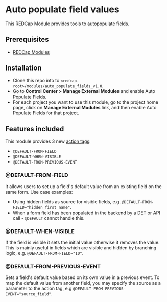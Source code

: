 # Auto populate field values
This REDCap Module provides tools to autopopulate fields.

## Prerequisites
- [REDCap Modules](https://github.com/vanderbilt/redcap-external-modules)

## Installation
- Clone this repo into to `<redcap-root>/modules/auto_populate_fields_v1.0`.
- Go to **Control Center > Manage External Modules** and enable Auto Populate Fields.
- For each project you want to use this module, go to the project home page, click on **Manage External Modules** link, and then enable Auto Populate Fields for that project.

## Features included
This module provides 3 new [action tags](https://wiki.chpc.utah.edu/pages/viewpage.action?pageId=595001400):
- `@DEFAULT-FROM-FIELD`
- `@DEFAULT-WHEN-VISIBLE`
- `@DEFAULT-FROM-PREVIOUS-EVENT`

### @DEFAULT-FROM-FIELD
It allows users to set up a field's default value from an existing field on the same form. Use case examples:
- Using hidden fields as source for visible fields, e.g. `@DEFAULT-FROM-FIELD="hidden_first_name"`.
- When a form field has been populated in the backend by a DET or API call - `@DEFAULT` cannot handle this.

### @DEFAULT-WHEN-VISIBLE
If the field is visible it sets the initial value otherwise it removes the value. This is mainly useful in fields which are visible and hidden by branching logic, e.g. `@DEFAULT-FROM-FIELD="10"`.

### @DEFAULT-FROM-PREVIOUS-EVENT
Sets a field's default value based on its own value in a previous event. To map the default value from another field, you may specify the source as a parameter to the action tag, e.g `@DEFAULT-FROM-PREVIOUS-EVENT="source_field"`.
